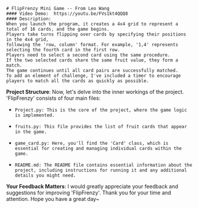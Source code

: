 ```
# FlipFrenzy Mini Game -- From Leo Wang
#### Video Demo:  https://youtu.be/FVs1kt4QQQ8
#### Description:
When you launch the program, it creates a 4x4 grid to represent a total of 16 cards, and the game begins.
Players take turns flipping over cards by specifying their positions in the 4x4 grid,
following the 'row, column' format. For example, '1,4' represents selecting the fourth card in the first row.
Players need to select a second card using the same procedure.
If the two selected cards share the same fruit value, they form a match.
The game continues until all card pairs are successfully matched.
To add an element of challenge, I've included a timer to encourage players to match all the cards as quickly as possible.
```

**Project Structure**:
Now, let's delve into the inner workings of the project. 'FlipFrenzy' consists of four main files:

- ```
  Project.py: This is the core of the project, where the game logic is implemented.
  ```
- ```
  fruits.py: This file provides the list of fruit cards that appear in the game.
  ```
- ```
  game_card.py: Here, you'll find the 'Card' class, which is essential for creating and managing individual cards within the game.
  ```
- ```
  README.md: The README file contains essential information about the project, including instructions for running it and any additional details you might need.
  ```

**Your Feedback Matters**:
I would greatly appreciate your feedback and suggestions for improving 'FlipFrenzy'.
Thank you for your time and attention. Hope you have a great day~
